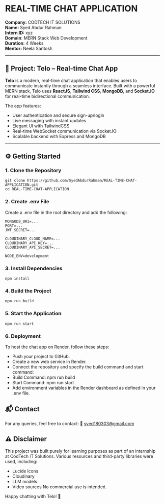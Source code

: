 # REAL-TIME CHAT APPLICATION

**Company:** CODTECH IT SOLUTIONS  
**Name:** Syed Abdur Rahman  
**Intern ID:** xyz  
**Domain:** MERN Stack Web Development  
**Duration:** 4 Weeks  
**Mentor:** Neela Santosh  

---

## 📱 Project: Telo – Real-time Chat App

**Telo** is a modern, real-time chat application that enables users to communicate instantly through a seamless interface. Built with a powerful MERN stack, Telo uses **ReactJS**, **Tailwind CSS**, **MongoDB**, and **Socket.IO** for real-time bidirectional communication.

The app features:
- User authentication and secure sign-up/login
- Live messaging with instant updates
- Elegant UI with TailwindCSS
- Real-time WebSocket communication via Socket.IO
- Scalable backend with Express and MongoDB

---

## ⚙️ Getting Started

### 1. Clone the Repository

```
git clone https://github.com/SyedAbdurRahman/REAL-TIME-CHAT-APPLICATION.git
cd REAL-TIME-CHAT-APPLICATION
```
### 2. Create .env File
Create a .env file in the root directory and add the following:
```
MONGODB_URI=...
PORT=...
JWT_SECRET=...

CLOUDINARY_CLOUD_NAME=...
CLOUDINARY_API_KEY=...
CLOUDINARY_API_SECRET=...

NODE_ENV=development
```

### 3. Install Dependencies
```
npm install
```
### 4. Build the Project
```
npm run build
```
### 5. Start the Application
```
npm run start
```
### 6. Deployment
To host the chat app on Render, follow these steps:
- Push your project to GitHub.
- Create a new web service in Render.
- Connect the repository and specify the build command and start command:
- Build Command: npm run build
- Start Command: npm run start
- Add environment variables in the Render dashboard as defined in your .env file.

## 📬 Contact
For any queries, feel free to contact:
📧 syed180303@gmail.com

## ⚠️ Disclaimer
This project was built purely for learning purposes as part of an internship at CodTech IT Solutions.
Various resources and third-party libraries were used, including:
- Lucide Icons
- Cloudinary
- LLM models
- Video sources
No commercial use is intended.

Happy chatting with Telo! 🚀
